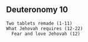 ## Deuteronomy 10

```
Two tablets remade (1-11)
What Jehovah requires (12-22)
  Fear and love Jehovah (12)
```

